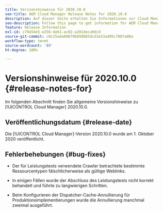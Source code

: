 ```yaml
---
title: Versionshinweise für 2020.10.0
seo-title: AEM Cloud Manager Release Notes for 2020.10.0
description: Auf dieser Seite erhalten Sie Informationen zur Cloud Manager-Version 2020.10.0.
seo-description: Follow this page to get information for AEM Cloud Manager Release 2020.10.0
feature: Release Information
exl-id: c79454e5-e256-4e61-ac02-a201deca9dcd
source-git-commit: c0c25ada09879b850883dcd1e53ad05c7087a80a
workflow-type: tm+mt
source-wordcount: '89'
ht-degree: 100%

---
```


# Versionshinweise für 2020.10.0 {#release-notes-for}

Im folgenden Abschnitt finden Sie allgemeine Versionshinweise zu [!UICONTROL Cloud Manager] 2020.10.0.

## Veröffentlichungsdatum {#release-date}

Die [!UICONTROL Cloud Manager]-Version 2020.10.0 wurde am 1. Oktober 2020 veröffentlicht.

## Fehlerbehebungen {#bug-fixes}

* Der für Leistungstests verwendete Crawler betrachtete bestimmte Ressourcentypen fälschlicherweise als gültige Weblinks.

* In einigen Fällen wurde der Abschluss des Leistungstests nicht korrekt behandelt und führte zu langwierigen Schritten.

* Beim Konfigurieren der Dispatcher-Cache-Annullierung für Produktionsimplementierungen wurde die Annullierung manchmal zweimal ausgeführt.
